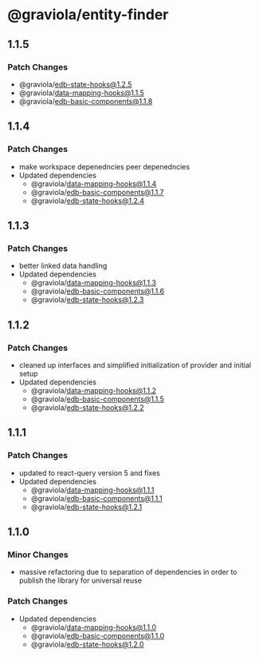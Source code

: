 # @graviola/entity-finder

## 1.1.5

### Patch Changes

- @graviola/edb-state-hooks@1.2.5
- @graviola/data-mapping-hooks@1.1.5
- @graviola/edb-basic-components@1.1.8

## 1.1.4

### Patch Changes

- make workspace depenedncies peer depenedncies
- Updated dependencies
  - @graviola/data-mapping-hooks@1.1.4
  - @graviola/edb-basic-components@1.1.7
  - @graviola/edb-state-hooks@1.2.4

## 1.1.3

### Patch Changes

- better linked data handling
- Updated dependencies
  - @graviola/data-mapping-hooks@1.1.3
  - @graviola/edb-basic-components@1.1.6
  - @graviola/edb-state-hooks@1.2.3

## 1.1.2

### Patch Changes

- cleaned up interfaces and simplified initialization of provider and initial setup
- Updated dependencies
  - @graviola/data-mapping-hooks@1.1.2
  - @graviola/edb-basic-components@1.1.5
  - @graviola/edb-state-hooks@1.2.2

## 1.1.1

### Patch Changes

- updated to react-query version 5 and fixes
- Updated dependencies
  - @graviola/data-mapping-hooks@1.1.1
  - @graviola/edb-basic-components@1.1.1
  - @graviola/edb-state-hooks@1.2.1

## 1.1.0

### Minor Changes

- massive refactoring due to separation of dependencies in order to publish the library for universal reuse

### Patch Changes

- Updated dependencies
  - @graviola/data-mapping-hooks@1.1.0
  - @graviola/edb-basic-components@1.1.0
  - @graviola/edb-state-hooks@1.2.0
